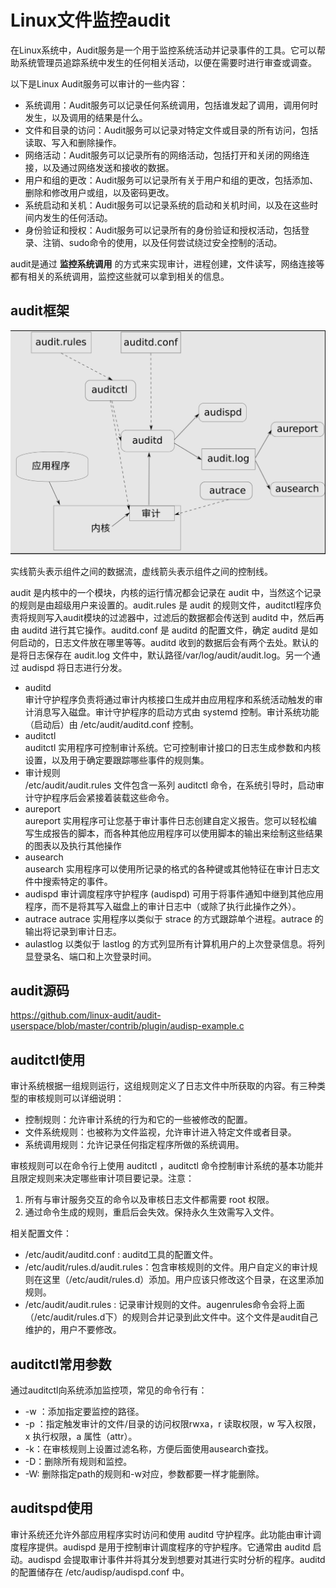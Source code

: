 # Linux文件监控audit

在Linux系统中，Audit服务是一个用于监控系统活动并记录事件的工具。它可以帮助系统管理员追踪系统中发生的任何相关活动，以便在需要时进行审查或调查。

以下是Linux Audit服务可以审计的一些内容：
* 系统调用：Audit服务可以记录任何系统调用，包括谁发起了调用，调用何时发生，以及调用的结果是什么。
* 文件和目录的访问：Audit服务可以记录对特定文件或目录的所有访问，包括读取、写入和删除操作。
* 网络活动：Audit服务可以记录所有的网络活动，包括打开和关闭的网络连接，以及通过网络发送和接收的数据。
* 用户和组的更改：Audit服务可以记录所有关于用户和组的更改，包括添加、删除和修改用户或组，以及密码更改。
* 系统启动和关机：Audit服务可以记录系统的启动和关机时间，以及在这些时间内发生的任何活动。
* 身份验证和授权：Audit服务可以记录所有的身份验证和授权活动，包括登录、注销、sudo命令的使用，以及任何尝试绕过安全控制的活动。

audit是通过 **监控系统调用** 的方式来实现审计，进程创建，文件读写，网络连接等都有相关的系统调用，监控这些就可以拿到相关的信息。

## audit框架
![20240817163225](https://raw.githubusercontent.com/LittleMali/docs/master/mdPics/20240817163225.png)

实线箭头表示组件之间的数据流，虚线箭头表示组件之间的控制线。

audit 是内核中的一个模块，内核的运行情况都会记录在 audit 中，当然这个记录的规则是由超级用户来设置的。audit.rules 是 audit 的规则文件，auditctl程序负责将规则写入audit模块的过滤器中，过滤后的数据都会传送到 auditd 中，然后再由 auditd 进行其它操作。auditd.conf 是 auditd 的配置文件，确定 auditd 是如何启动的，日志文件放在哪里等等。auditd 收到的数据后会有两个去处。默认的是将日志保存在 audit.log 文件中，默认路径/var/log/audit/audit.log。另一个通过 audispd 将日志进行分发。

* auditd  
审计守护程序负责将通过审计内核接口生成并由应用程序和系统活动触发的审计消息写入磁盘。审计守护程序的启动方式由 systemd 控制。审计系统功能（启动后）由 /etc/audit/auditd.conf 控制。
* auditctl  
auditctl 实用程序可控制审计系统。它可控制审计接口的日志生成参数和内核设置，以及用于确定要跟踪哪些事件的规则集。
* 审计规则  
/etc/audit/audit.rules 文件包含一系列 auditctl 命令，在系统引导时，启动审计守护程序后会紧接着装载这些命令。
* aureport  
aureport 实用程序可让您基于审计事件日志创建自定义报告。您可以轻松编写生成报告的脚本，而各种其他应用程序可以使用脚本的输出来绘制这些结果的图表以及执行其他操作
* ausearch  
ausearch 实用程序可以使用所记录的格式的各种键或其他特征在审计日志文件中搜索特定的事件。
* audispd
审计调度程序守护程序 (audispd) 可用于将事件通知中继到其他应用程序，而不是将其写入磁盘上的审计日志中（或除了执行此操作之外）。
* autrace
autrace 实用程序以类似于 strace 的方式跟踪单个进程。autrace 的输出将记录到审计日志。
* aulastlog
以类似于 lastlog 的方式列显所有计算机用户的上次登录信息。将列显登录名、端口和上次登录时间。

## audit源码
https://github.com/linux-audit/audit-userspace/blob/master/contrib/plugin/audisp-example.c

## auditctl使用
审计系统根据一组规则运行，这组规则定义了日志文件中所获取的内容。有三种类型的审核规则可以详细说明：

* 控制规则：允许审计系统的行为和它的一些被修改的配置。
* 文件系统规则：也被称为文件监视，允许审计进入特定文件或者目录。
* 系统调用规则：允许记录任何指定程序所做的系统调用。

审核规则可以在命令行上使用 auditctl ，auditctl 命令控制审计系统的基本功能并且限定规则来决定哪些审计项目要记录。注意：
1. 所有与审计服务交互的命令以及审核日志文件都需要 root 权限。
2. 通过命令生成的规则，重启后会失效。保持永久生效需写入文件。

相关配置文件：
* /etc/audit/auditd.conf : auditd工具的配置文件。
* /etc/audit/rules.d/audit.rules：包含审核规则的文件。用户自定义的审计规则在这里（/etc/audit/rules.d）添加。用户应该只修改这个目录，在这里添加规则。
* /etc/audit/audit.rules : 记录审计规则的文件。augenrules命令会将上面（/etc/audit/rules.d下）的规则合并记录到此文件中。这个文件是audit自己维护的，用户不要修改。

## auditctl常用参数
通过auditctl向系统添加监控项，常见的命令行有：
* -w ：添加指定要监控的路径。
* -p ：指定触发审计的文件/目录的访问权限rwxa，r 读取权限，w 写入权限，x 执行权限，a 属性（attr）。
* -k：在审核规则上设置过滤名称，方便后面使用ausearch查找。
* -D：删除所有规则和监控。
* -W: 删除指定path的规则和-w对应，参数都要一样才能删除。

## auditspd使用
审计系统还允许外部应用程序实时访问和使用 auditd 守护程序。此功能由审计调度程序提供。audispd 是用于控制审计调度程序的守护程序。它通常由 auditd 启动。audispd 会提取审计事件并将其分发到想要对其进行实时分析的程序。auditd 的配置储存在 /etc/audisp/audispd.conf 中。
